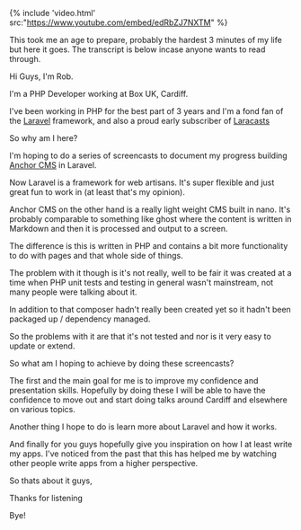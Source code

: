 {% include 'video.html' src:"https://www.youtube.com/embed/edRbZJ7NXTM" %}

This took me an age to prepare, probably the hardest 3 minutes of my life but here it goes. The transcript is below incase anyone wants to read through.

Hi Guys, I'm Rob.

I'm a PHP Developer working at Box UK, Cardiff.

I've been working in PHP for the best part of 3 years and I'm a fond fan of the [Laravel](https://laravel.com)</a> framework, and also a proud early subscriber of [Laracasts](https://laracasts.com)

So why am I here?

I'm hoping to do a series of screencasts to document my progress building [Anchor CMS](https://anchorcms.com)</a> in Laravel.

Now Laravel is a framework for web artisans. It's super flexible and just great fun to work in (at least that's my opinion).

Anchor CMS on the other hand is a really light weight CMS built in nano. It's probably comparable to something like ghost where the content is written in Markdown and then it is processed and output to a screen.

The difference is this is written in PHP and contains a bit more functionality to do with pages and that whole side of things.

The problem with it though is it's not really, well to be fair it was created at a time when PHP unit tests and testing in general wasn't mainstream, not many people were talking about it.

In addition to that composer hadn't really been created yet so it hadn't been packaged up / dependency managed.

So the problems with it are that it's not tested and nor is it very easy to update or extend.

So what am I hoping to achieve by doing these screencasts?

The first and the main goal for me is to improve my confidence and presentation skills. Hopefully by doing these I will be able to have the confidence to move out and start doing talks around Cardiff and elsewhere on various topics.

Another thing I hope to do is learn more about Laravel and how it works.

And finally for you guys hopefully give you inspiration on how I at least write my apps. I've noticed from the past that this has helped me by watching other people write apps from a higher perspective.

So thats about it guys,

Thanks for listening

Bye!
